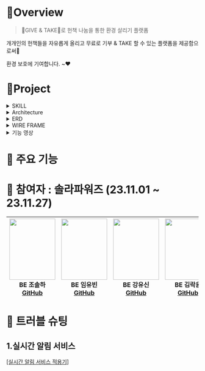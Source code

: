 #  🍳Overview

> 💚GIVE & TAKE💚로 헌책 나눔을 통한 환경 살리기 플랫폼

  개개인의 헌책들을 자유롭게 올리고 무료로 기부 & TAKE 할 수 있는 플랫폼을 제공함으로써👀
  
  환경 보호에 기여합니다. ~❤


#  🚩Project

<details>
<summary>SKILL</summary>
<div markdown="1">       

**[Front-end]**  
<img src="https://img.shields.io/badge/javascript-F7DF1E?style=for-the-badge&logo=javascript&logoColor=black"> <img src="https://img.shields.io/badge/bootstrap-7952B3?style=for-the-badge&logo=bootstrap&logoColor=white">
<img src="https://img.shields.io/badge/css-1572B6?style=for-the-badge&logo=css3&logoColor=white"> <img src="https://img.shields.io/badge/HTML5-E34F26?style=for-the-badge&logo=html5&logoColor=white" /> 

**[Back-end]**   
<img src="https://img.shields.io/badge/java-007396?style=for-the-badge&logo=java&logoColor=white"> <img src="https://img.shields.io/badge/oracle-F80000?style=for-the-badge&logo=oracle&logoColor=white"> <img src="https://img.shields.io/badge/spring-6DB33F?style=for-the-badge&logo=spring&logoColor=white"> 
<img src="https://img.shields.io/badge/apache tomcat-F8DC75?style=for-the-badge&logo=apachetomcat&logoColor=white"> <img src="https://img.shields.io/badge/MyBatis-%232BA9E1.svg?style=for-the-badge&logoColor=white" /> 

**[Tool & Environment]**  
<img src="https://img.shields.io/badge/github-181717?style=for-the-badge&logo=github&logoColor=white"> <img src="https://img.shields.io/badge/eclipse ide-2C2255?style=for-the-badge&logo=eclipse ide&logoColor=white"> <img src="https://img.shields.io/badge/figma-F24E1E?style=for-the-badge&logo=figma&logoColor=white"> <img src="https://img.shields.io/badge/Postman-FF6C37?style=for-the-badge&logo=postman&logoColor=white" />

</div>
</details>

<details>
<summary>Architecture</summary>
<div markdown="1">       

![image](https://github.com/Team-Solar-Powers/eco_reading/assets/74632395/a73a80ec-aee2-46c9-bae8-f4e972b5f969)



</div>
</details>

<details>
<summary>ERD</summary>
<div markdown="1">       

![image](https://github.com/Team-Solar-Powers/eco_reading/assets/74632395/ab3c3bae-eb1c-4f6f-a341-46d8a70489bf)



</div>
</details>


<details>
<summary>WIRE FRAME</summary>
<div markdown="1">  
  
![image](https://github.com/Team-Solar-Powers/eco_reading/assets/74632395/0fe1bab7-0319-4ceb-ad37-411c3f078ba0)


[피그마 링크 입니다.](https://www.figma.com/file/rxLKOIfFVjn3o0MMHGPFzD/checkcheck?type=design&node-id=0-1&mode=design)

</div>
</details>

<details>
<summary>기능 영상</summary>
<div markdown="1">       

😎숨겨진 내용😎

</div>
</details>

#  📍 주요 기능

#  🚀 참여자 : 솔라파워즈 (23.11.01 ~ 23.11.27)


|<img src="https://github.com/Team-Solar-Powers/eco_reading/assets/74632395/c5259aff-07fe-4837-81a1-be5226d184b1" width="120" height="160"/><br/>BE 조솔하 <a href="https://github.com/josolha">GitHub</a>|<img src="https://github.com/Team-Solar-Powers/eco_reading/assets/74632395/4ddcd83d-4c48-4575-a5e6-ad30735fa1e8" width="120" height="160"/><br/>BE 임유빈 <a href="https://github.com/yubin-im">GitHub</a>|<img src="https://github.com/Team-Solar-Powers/eco_reading/assets/74632395/5ad2d7ab-16af-485d-a650-44cb5f833b6f" width="120" height="160"/><br/>BE 강유신 <a href="https://github.com/simidot">GitHub</a>|<img src="https://github.com/Team-Solar-Powers/eco_reading/assets/74632395/366dd0fa-6e4e-4064-94d6-c17ded5662e2" width="120" height="160"/><br/>BE 김락윤 <a href="https://github.com/rakyun1">GitHub</a>|
|:---:|:---:|:---:|:---:|



#  💊 트러블 슈팅
## 1.실시간 알림 서비스
[ [실시간 알림 서비스 적용기] ](https://josolha.tistory.com/36)


